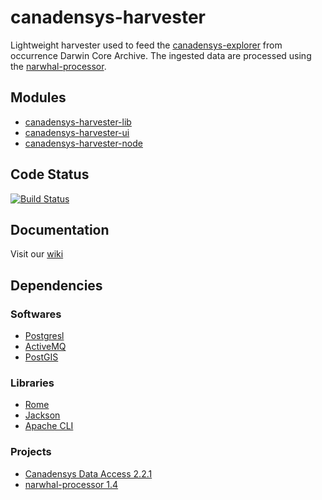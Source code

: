 canadensys-harvester
====================

Lightweight harvester used to feed the [canadensys-explorer](https://github.com/Canadensys/canadensys-explorer) from occurrence Darwin Core Archive. The ingested data are processed using the [narwhal-processor](https://github.com/Canadensys/narwhal-processor).

Modules
-------
* [canadensys-harvester-lib](https://github.com/Canadensys/canadensys-harvester/tree/master/canadensys-harvester-lib)
* [canadensys-harvester-ui](https://github.com/Canadensys/canadensys-harvester/tree/master/canadensys-harvester-ui)
* [canadensys-harvester-node](https://github.com/Canadensys/canadensys-harvester/tree/master/canadensys-harvester-node)

Code Status
-----------
[![Build Status](https://travis-ci.org/Canadensys/canadensys-harvester.png)](https://travis-ci.org/Canadensys/canadensys-harvester)

Documentation
-------------
Visit our [wiki](https://github.com/Canadensys/canadensys-harvester/wiki)


Dependencies
------------
### Softwares
* [Postgresl](http://www.postgresql.org/)
* [ActiveMQ](http://activemq.apache.org/)
* [PostGIS](http://postgis.net/)

### Libraries
* [Rome](https://github.com/rometools/rome)
* [Jackson](https://github.com/FasterXML/jackson)
* [Apache CLI](http://commons.apache.org/proper/commons-cli/)

### Projects
* [Canadensys Data Access 2.2.1](https://github.com/Canadensys/canadensys-data-access)
* [narwhal-processor 1.4](https://github.com/Canadensys/narwhal-processor)
